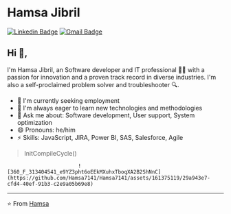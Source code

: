 
# Hamsa Jibril 
[![Linkedin Badge](https://img.shields.io/badge/-HamsaJibril-blue?style=flat-square&logo=Linkedin&logoColor=white&link=https://www.linkedin.com/in/hamsa-jibril/)](https://www.linkedin.com/in/hamsa-jibril/) [![Gmail Badge](https://img.shields.io/badge/-Hamsaj714@gmail.com-c14438?style=flat-square&logo=Gmail&logoColor=white&link=mailto:Hamsaj714@gmail.com)](mailto:Hamsaj714@gmail.com)

## Hi 👋, 
I'm Hamsa Jibril, an Software developer and IT professional 👨‍💻 with a passion for innovation and a proven track record in diverse industries. I'm also a self-proclaimed problem solver and troubleshooter 🔍.

- 🔭 I'm currently seeking employment
- 🌱 I'm always eager to learn new technologies and methodologies
- 💬 Ask me about: Software development, User support, System optimization         
- 😄 Pronouns: he/him
- ⚡ Skills: JavaScript, JIRA, Power BI, SAS, Salesforce, Agile

                                                                                                  
> InitCompileCycle()


                           ![360_F_313404541_e9YZ3pht6oEEkMXuhxTboqXA2B2ShNnC](https://github.com/Hamsa7141/Hamsa7141/assets/161375119/29a943e7-cfd4-40ef-91b3-c2e9a05b69e8)

---
⭐️ From [Hamsa](https://github.com/Hamsa7141)
